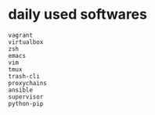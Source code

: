 # daily used softwares

```
vagrant
virtualbox
zsh
emacs
vim
tmux
trash-cli
proxychains
ansible
supervisor
python-pip

```
